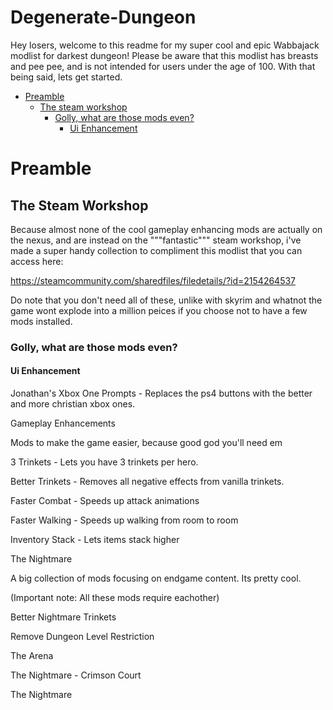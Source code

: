 # Degenerate-Dungeon
Hey losers, welcome to this readme for my super cool and epic Wabbajack modlist for darkest dungeon! Please be aware that this modlist has breasts and pee pee, and is not intended for users under the age of 100. With that being said, lets get started.
- [Preamble](#Preamble)
  - [The steam workshop](#The-Steam-Workshop)
    - [Golly, what are those mods even?](#gollygosh)
      - [Ui Enhancement](#ui)
# Preamble
## The Steam Workshop
Because almost none of the cool gameplay enhancing mods are actually on the nexus, and are instead on the """fantastic""" steam workshop, i've made a super handy collection to compliment this modlist that you can access here:

https://steamcommunity.com/sharedfiles/filedetails/?id=2154264537

Do note that you don't need all of these, unlike with skyrim and whatnot the game wont explode into a million peices if you choose not to have a few mods installed.

### Golly, what are those mods even?
#### Ui Enhancement

Jonathan's Xbox One Prompts - Replaces the ps4 buttons with the better and more christian xbox ones.

Gameplay Enhancements

Mods to make the game easier, because good god you'll need em

3 Trinkets - Lets you have 3 trinkets per hero.

Better Trinkets - Removes all negative effects from vanilla trinkets.

Faster Combat - Speeds up attack animations

Faster Walking - Speeds up walking from room to room

Inventory Stack - Lets items stack higher

The Nightmare

A big collection of mods focusing on endgame content. Its pretty cool.

(Important note: All these mods require eachother)

Better Nightmare Trinkets

Remove Dungeon Level Restriction

The Arena

The Nightmare - Crimson Court

The Nightmare


